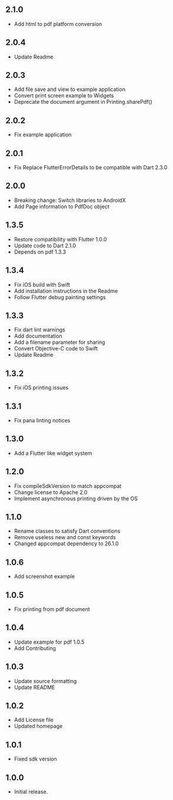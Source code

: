 ## 2.1.0

* Add html to pdf platform conversion

## 2.0.4

* Update Readme

## 2.0.3

* Add file save and view to example application
* Convert print screen example to Widgets
* Deprecate the document argument in Printing.sharePdf()

## 2.0.2

* Fix example application

## 2.0.1

* Fix Replace FlutterErrorDetails to be compatible with Dart 2.3.0

## 2.0.0

* Breaking change: Switch libraries to AndroidX
* Add Page information to PdfDoc object

## 1.3.5

* Restore compatibility with Flutter 1.0.0
* Update code to Dart 2.1.0
* Depends on pdf 1.3.3

## 1.3.4

* Fix iOS build with Swift
* Add installation instructions in the Readme
* Follow Flutter debug painting settings

## 1.3.3

* Fix dart lint warnings
* Add documentation
* Add a filename parameter for sharing
* Convert Objective-C code to Swift
* Update Readme

## 1.3.2

* Fix iOS printing issues

## 1.3.1

* Fix pana linting notices

## 1.3.0

* Add a Flutter like widget system

## 1.2.0

* Fix compileSdkVersion to match appcompat
* Change license to Apache 2.0
* Implement asynchronous printing driven by the OS

## 1.1.0

* Rename classes to satisfy Dart conventions
* Remove useless new and const keywords
* Changed appcompat dependency to 26.1.0

## 1.0.6

* Add screenshot example

## 1.0.5

* Fix printing from pdf document

## 1.0.4

* Update example for pdf 1.0.5
* Add Contributing

## 1.0.3

* Update source formatting
* Update README

## 1.0.2

* Add License file
* Updated homepage

## 1.0.1

* Fixed sdk version

## 1.0.0

* Initial release.
